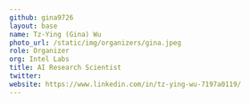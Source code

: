 ```yaml
---
github: gina9726
layout: base
name: Tz-Ying (Gina) Wu
photo_url: /static/img/organizers/gina.jpeg
role: Organizer
org: Intel Labs
title: AI Research Scientist
twitter:
website: https://www.linkedin.com/in/tz-ying-wu-7197a0119/
---
```

